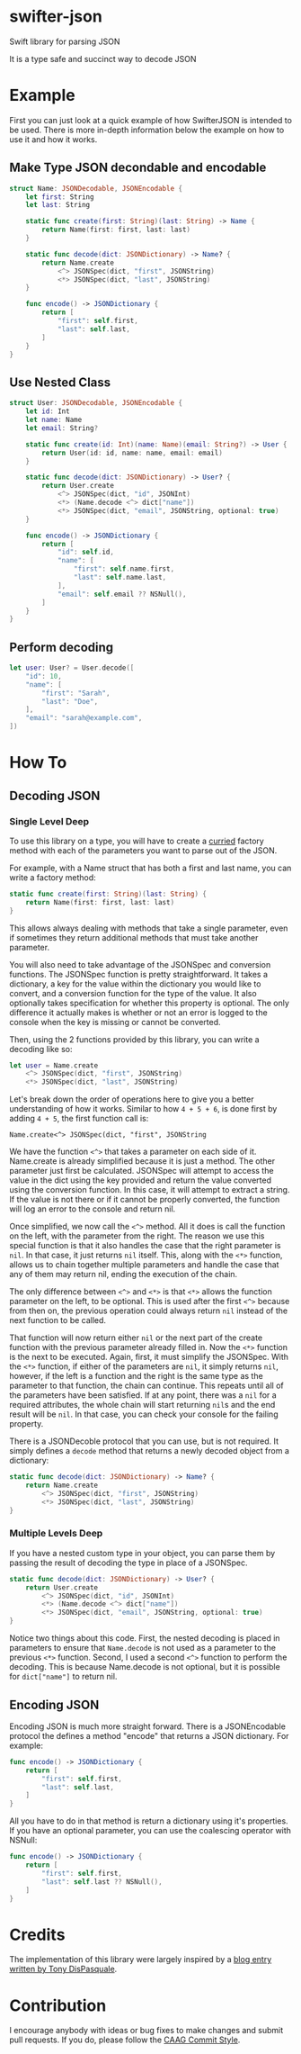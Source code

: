 swifter-json
============

Swift library for parsing JSON

It is a type safe and succinct way to decode JSON

# Example

First you can just look at a quick example of how SwifterJSON is intended
to be used. There is more in-depth information below the example on how to
use it and how it works.

## Make Type JSON decondable and encodable

```swift
struct Name: JSONDecodable, JSONEncodable {
    let first: String
    let last: String

    static func create(first: String)(last: String) -> Name {
        return Name(first: first, last: last)
    }

    static func decode(dict: JSONDictionary) -> Name? {
        return Name.create
            <^> JSONSpec(dict, "first", JSONString)
            <*> JSONSpec(dict, "last", JSONString)
    }

    func encode() -> JSONDictionary {
        return [
            "first": self.first,
            "last": self.last,
        ]
    }
}
```

## Use Nested Class

```swift
struct User: JSONDecodable, JSONEncodable {
    let id: Int
    let name: Name
    let email: String?

    static func create(id: Int)(name: Name)(email: String?) -> User {
        return User(id: id, name: name, email: email)
    }

    static func decode(dict: JSONDictionary) -> User? {
        return User.create
            <^> JSONSpec(dict, "id", JSONInt)
            <*> (Name.decode <^> dict["name"])
            <*> JSONSpec(dict, "email", JSONString, optional: true)
    }

    func encode() -> JSONDictionary {
        return [
            "id": self.id,
            "name": [
                "first": self.name.first,
                "last": self.name.last,
            ],
            "email": self.email ?? NSNull(),
        ]
    }
}
```

## Perform decoding

```swift
let user: User? = User.decode([
    "id": 10,
    "name": [
        "first": "Sarah",
        "last": "Doe",
    ],
    "email": "sarah@example.com",
])
```
# How To

## Decoding JSON

### Single Level Deep

To use this library on a type, you will have to create a
[curried](http://drewag.me/posts/practical-use-for-curried-functions-in-swift)
factory method with each of the parameters you want to parse out of the JSON.

For example, with a Name struct that has both a first and last name, you
can write a factory method:

```swift
static func create(first: String)(last: String) {
    return Name(first: first, last: last)
}
```

This allows always dealing with methods that take a single parameter, even
if sometimes they return additional methods that must take another parameter.

You will also need to take advantage of the JSONSpec and conversion functions.
The JSONSpec function is pretty straightforward. It takes a dictionary, a key
for the value within the dictionary you would like to convert, and a conversion
function for the type of the value. It also optionally takes specification for
whether this property is optional. The only difference it actually makes is
whether or not an error is logged to the console when the key is missing or
cannot be converted.

Then, using the 2 functions provided by this library, you can write a decoding
like so:

```swift
let user = Name.create
    <^> JSONSpec(dict, "first", JSONString)
    <*> JSONSpec(dict, "last", JSONString)
```
Let's break down the order of operations here to give you a better understanding
of how it works. Similar to how `4 + 5 + 6`, is done first by adding `4 + 5`,
the first function call is:

    Name.create<^> JSONSpec(dict, "first", JSONString

We have the function `<^>` that takes a parameter on each side of it. Name.create is
already simplified because it is just a method. The other parameter just first be
calculated. JSONSpec will attempt to access the value in the dict using the key provided
and return the value converted using the conversion function. In this case, it will attempt
to extract a string. If the value is not there or if it cannot be properly converted, the
function will log an error to the console and return nil.

Once simplified, we now call the `<^>` method. All it does is call the function on the
left, with the parameter from the right. The reason we use this special function is that
it also handles the case that the right parameter is `nil`. In that case, it just returns
`nil` itself. This, along with the `<*>` function, allows us to chain together multiple
parameters and handle the case that any of them may return nil, ending the execution of
the chain.

The only difference between `<^>` and `<*>` is that `<*>` allows the function parameter on
the left, to be optional. This is used after the first `<^>` because from then on, the previous
operation could always return `nil` instead of the next function to be called.

That function will now return either `nil` or the next part of the create function with the
previous parameter already filled in. Now the `<*>` function is the next to be executed. Again,
first, it must simplify the JSONSpec. With the `<*>` function, if either of the parameters are
`nil`, it simply returns `nil`, however, if the left is a function and the right is the same type
as the parameter to that function, the chain can continue. This repeats until all of the
parameters have been satisfied. If at any point, there was a `nil` for a required attributes, the
whole chain will start returning `nil`s and the end result will be `nil`. In that case, you can
check your console for the failing property.

There is a JSONDecoble protocol that you can use, but is not required. It simply defines a `decode` method
that returns a newly decoded object from a dictionary:

```swift
static func decode(dict: JSONDictionary) -> Name? {
    return Name.create
        <^> JSONSpec(dict, "first", JSONString)
        <*> JSONSpec(dict, "last", JSONString)
}
```
### Multiple Levels Deep

If you have a nested custom type in your object, you can parse them by passing
the result of decoding the type in place of a JSONSpec.

```swift
static func decode(dict: JSONDictionary) -> User? {
    return User.create
        <^> JSONSpec(dict, "id", JSONInt)
        <*> (Name.decode <^> dict["name"])
        <*> JSONSpec(dict, "email", JSONString, optional: true)
}
```

Notice two things about this code. First, the nested decoding is placed in
parameters to ensure that `Name.decode` is not used as a parameter to the
previous `<*>` function. Second, I used a second `<^>` function to perform
the decoding. This is because Name.decode is not optional, but it is possible
for `dict["name"]` to return nil.

## Encoding JSON

Encoding JSON is much more straight forward. There is a JSONEncodable protocol the defines a
method "encode" that returns a JSON dictionary. For example:

```swift
func encode() -> JSONDictionary {
    return [
        "first": self.first,
        "last": self.last,
    ]
}
```

All you have to do in that method is return a dictionary using it's properties. If you have
an optional parameter, you can use the coalescing operator with NSNull:

```swift
func encode() -> JSONDictionary {
    return [
        "first": self.first,
        "last": self.last ?? NSNull(),
    ]
}
```

Credits
============

The implementation of this library were largely inspired by a [blog entry written by Tony DisPasquale](http://robots.thoughtbot.com/efficient-json-in-swift-with-functional-concepts-and-generics).

Contribution
=============

I encourage anybody with ideas or bug fixes to make changes and submit pull requests. If you do, please follow the [CAAG Commit Style](http://drewag.me/posts/changes-at-a-glance?source=github).
